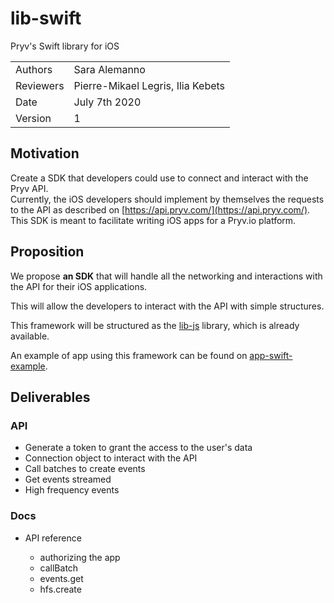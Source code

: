 # lib-swift
Pryv's Swift library for iOS


|         |                       |
| ------- | --------------------- |
| Authors | Sara Alemanno |
| Reviewers | Pierre-Mikael Legris, Ilia Kebets |
| Date    | July 7th 2020 |
| Version | 1                  |

## Motivation

Create a SDK that developers could use to connect and interact with the Pryv API.  
Currently, the iOS developers should implement by themselves the requests to the API as described on [https://api.pryv.com/](https://api.pryv.com/). This SDK is meant to facilitate writing iOS apps for a Pryv.io platform.

## Proposition

We propose **an SDK** that will handle all the networking and interactions with the API for their iOS applications.  
  
This will allow the developers to interact with the API with simple structures.   
  
This framework will be structured as the [lib-js](https://github.com/pryv/lib-js) library, which is already available.  
  
An example of app using this framework can be found on [app-swift-example](https://github.com/pryv/app-swift-example).
  
## Deliverables

### API

- Generate a token to grant the access to the user's data
- Connection object to interact with the API
- Call batches to create events 
- Get events streamed 
- High frequency events

### Docs

- API reference

  - authorizing the app 
  - callBatch
  - events.get
  - hfs.create
